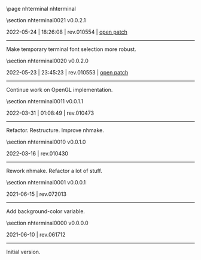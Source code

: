 \page nhterminal nhterminal

<div style="max-width:700px;">

\section nhterminal0021 v0.0.2.1

2022-05-24 | 18:26:08 | rev.010554 | [open patch](../../patches/html/md_pages_bc79b0851df5427401418f9ed6539bb7ab0adb0b.html)

 ---

 Make temporary terminal font selection more robust.



\section nhterminal0020 v0.0.2.0

2022-05-23 | 23:45:23 | rev.010553 | [open patch](../../patches/html/md_pages_6811cfdd57cf3fd4a0dbec076ef11a8723f5787a.html)

 ---

 Continue work on OpenGL implementation.



\section nhterminal0011 v0.0.1.1

2022-03-31 | 01:08:49 | rev.010473

 ---

 Refactor. Restructure. Improve nhmake.









\section nhterminal0010 v0.0.1.0

2022-03-16 | rev.010430

 ---

 Rework nhmake. Refactor a lot of stuff.



\section nhterminal0001 v0.0.0.1

2021-06-15 | rev.072013

 ---

 Add background-color variable.



\section nhterminal0000 v0.0.0.0

2021-06-10 | rev.061712

 ---

 Initial version.



</div>